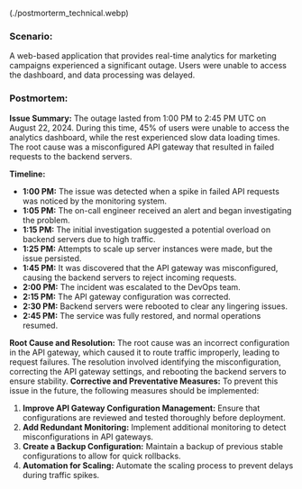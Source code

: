 (./postmorterm_technical.webp)
### **Scenario:**
A web-based application that provides real-time analytics for marketing campaigns experienced a significant outage. Users were unable to access the dashboard, and data processing was delayed.


### **Postmortem:**

**Issue Summary:**
The outage lasted from 1:00 PM to 2:45 PM UTC on August 22, 2024. During this time, 45% of users were unable to access the analytics dashboard, while the rest experienced slow data loading times. The root cause was a misconfigured API gateway that resulted in failed requests to the backend servers.

**Timeline:**
- **1:00 PM:** The issue was detected when a spike in failed API requests was noticed by the monitoring system.
- **1:05 PM:** The on-call engineer received an alert and began investigating the problem.
- **1:15 PM:** The initial investigation suggested a potential overload on backend servers due to high traffic.
- **1:25 PM:** Attempts to scale up server instances were made, but the issue persisted.
- **1:45 PM:** It was discovered that the API gateway was misconfigured, causing the backend servers to reject incoming requests.
- **2:00 PM:** The incident was escalated to the DevOps team.
- **2:15 PM:** The API gateway configuration was corrected.
- **2:30 PM:** Backend servers were rebooted to clear any lingering issues.
- **2:45 PM:** The service was fully restored, and normal operations resumed.

**Root Cause and Resolution:**
The root cause was an incorrect configuration in the API gateway, which caused it to route traffic improperly, leading to request failures. The resolution involved identifying the misconfiguration, correcting the API gateway settings, and rebooting the backend servers to ensure stability.
**Corrective and Preventative Measures:**
To prevent this issue in the future, the following measures should be implemented:
1. **Improve API Gateway Configuration Management:** Ensure that configurations are reviewed and tested thoroughly before deployment.
2. **Add Redundant Monitoring:** Implement additional monitoring to detect misconfigurations in API gateways.
3. **Create a Backup Configuration:** Maintain a backup of previous stable configurations to allow for quick rollbacks.
4. **Automation for Scaling:** Automate the scaling process to prevent delays during traffic spikes.
